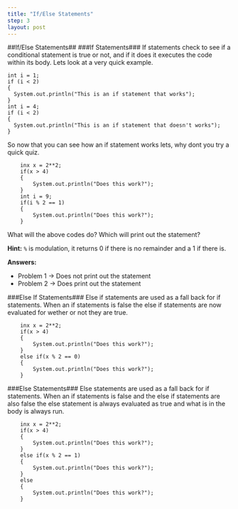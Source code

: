 ```yaml
---
title: "If/Else Statements"
step: 3
layout: post
---
```

##If/Else Statements##
###If Statements###
If statements check to see if a conditional statement is true or not, and if it does it executes the code within its
body. Lets look at a very quick example.

    int i = 1;
    if (i < 2)
    {
      System.out.println("This is an if statement that works");
    }
    int i = 4;
    if (i < 2)
    {
      System.out.println("This is an if statement that doesn't works");
    }

So now that you can see how an if statement works lets, why dont you try a quick quiz.

        inx x = 2**2;
        if(x > 4)
        {
            System.out.println("Does this work?");
        }
        int i = 9;
        if(i % 2 == 1)
        {
            System.out.println("Does this work?");
        }

What will the above codes do? Which will print out the statement? 

**Hint:** `%` is modulation, it returns 0 if there is no remainder and a 1 if there is.

**Answers:** 
+ Problem 1 -> Does not print out the statement
+ Problem 2 -> Does print out the statement

###Else If Statements###
Else if statements are used as a fall back for if statements. When an if statements is false the else if statements 
are now evaluated for wether or not they are true. 

        inx x = 2**2;
        if(x > 4)
        {
            System.out.println("Does this work?");
        }
        else if(x % 2 == 0)
        {
            System.out.println("Does this work?");
        }

###Else Statements###
Else statements are used as a fall back for if statements. When an if statements is false and the else if statements 
are also false the else statement is always evaluated as true and what is in the body is always run.

        inx x = 2**2;
        if(x > 4)
        {
            System.out.println("Does this work?");
        }
        else if(x % 2 == 1)
        {
            System.out.println("Does this work?");
        }
        else 
        {
            System.out.println("Does this work?");
        }
